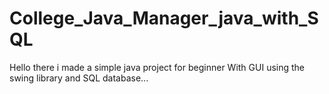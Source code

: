 # College_Java_Manager_java_with_SQL
Hello there i made a simple java project for beginner With GUI using the swing library and SQL database...
